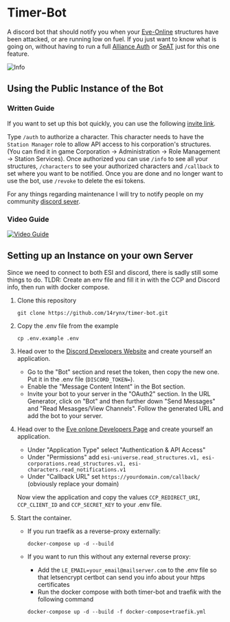 # Timer-Bot

A discord bot that should notify you when your [Eve-Online](https://www.eveonline.com) structures have been attacked, or are running low on fuel.
If you just want to know what is going on, without having to run a full [Alliance Auth](https://apps.allianceauth.org/) or [SeAT](https://github.com/eveseat/seat) just for this one feature.

![Info](https://friendly-splash.space/Tools/timer-notifications-images/info-command.png)

## Using the Public Instance of the Bot

### Written Guide
If you want to set up this bot quickly, you can use the following [invite link](https://discord.com/oauth2/authorize?client_id=1180817944813518879&permissions=3072&scope=bot).

Type `/auth` to authorize a character. This character needs to have the `Station Manager` role to allow API access to his corporation's structures.
(You can find it in game Corporation -> Administration -> Role Management -> Station Services). Once authorized you can use `/info` to see all
your structures, `/characters` to see your authorized characters and `/callback` to set where you want to be notified.
Once you are done and no longer want to use the bot, use `/revoke` to delete the esi tokens.

For any things regarding maintenance I will try to notify people on my community [discord sever](https://discord.com/invite/fT3eShrg5g).

### Video Guide

[![Video Guide](https://img.youtube.com/vi/s6n5UfaSpWg/0.jpg)](https://www.youtube.com/watch?v=s6n5UfaSpWg)

## Setting up an Instance on your own Server

Since we need to connect to both ESI and discord, there is sadly still some things to do.
TLDR: Create an env file and fill it in with the CCP and Discord info, then run with docker compose.
1. Clone this repository
    ```shell
    git clone https://github.com/14rynx/timer-bot.git
    ```
   
2. Copy the .env file from the example
    ```shell
    cp .env.example .env
    ```

3. Head over to the [Discord Developers Website](https://discord.com/developers/) and create yourself an application.
    - Go to the "Bot" section and reset the token, then copy the new one. Put it in the .env file (`DISCORD_TOKEN=`).
    - Enable the "Message Content Intent" in the Bot section.
    - Invite your bot to your server in the "OAuth2" section. In the URL Generator, click on "Bot" and then
    further down "Send Messages" and "Read Mesasges/View Channels". Follow the generated URL and add the bot to your server.

4. Head over to the [Eve onlone Developers Page](https://developers.eveonline.com/) and create yourself an application.
    - Under "Application Type" select "Authentication & API Access"
    - Under "Permissions" add `esi-universe.read_structures.v1, esi-corporations.read_structures.v1, esi-characters.read_notifications.v1`
    - Under "Callback URL" set `https://yourdomain.com/callback/` (obviously replace your domain)

    Now view the application and copy the values `CCP_REDIRECT_URI`, `CCP_CLIENT_ID` and `CCP_SECRET_KEY` to your .env file.

5. Start the container.
    + If you run traefik as a reverse-proxy externally:
      ```shell
      docker-compose up -d --build
      ```
    
    + If you want to run this without any external reverse proxy:
      - Add the `LE_EMAIL=your_email@mailserver.com` to the .env file so that letsencrypt certbot can send you info about your https certificates
      - Run the docker compose with both timer-bot and traefik with the following command
      ```shell
      docker-compose up -d --build -f docker-compose+traefik.yml
      ```
